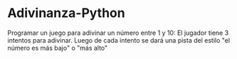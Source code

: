 # Adivinanza-Python
Programar un juego para adivinar un número entre 1 y 10:
El jugador tiene 3 intentos para adivinar.
Luego de cada intento se dará una pista del estilo "el número es más bajo" o "más alto"

